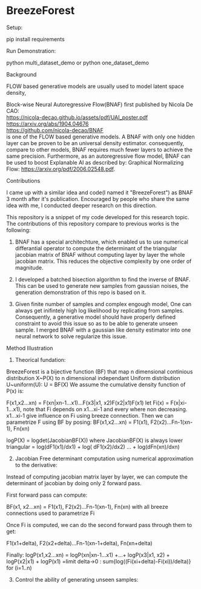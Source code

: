 # BreezeForest

Setup:

pip install requirements

Run Demonstration:

python multi_dataset_demo
or
python one_dataset_demo

Background

FLOW based generative models are usually used to model latent space density, 

Block-wise Neural Autoregressive Flow(BNAF) first published by Nicola De CAO: <br/>
  https://nicola-decao.github.io/assets/pdf/UAI_poster.pdf <br/>
  https://arxiv.org/abs/1904.04676 <br/>
  https://github.com/nicola-decao/BNAF <br/>
is one of the FLOW based generative models.  A BNAF with only one hidden layer can be proven to be an universal density estimator. consequently,  
compare to other models, BNAF requires much fewer layers to achieve the same precision. Furthermore, as an autoregressive flow model, BNAF  can be used to boost Explanable AI as described by:
Graphical Normalizing Flow: https://arxiv.org/pdf/2006.02548.pdf. 

Contributions

I came up with a similar idea and code(I named it "BreezeForest") as BNAF 3 month after it's publication. Encouraged by  people who share the same idea with me, I conducted deeper research on this direction. 

This repository is a snippet of my code developed for this research topic. The contributions of this repository compare to previous works is the following:

1. BNAF has a special architechture, which enabled us to use numerical differantial operator to compute the determinant of the triangular jacobian matrix of BNAF without computing layer by layer the whole jacobian matrix. This reduces the objective complexity by one order of magnitude.

2. I developed a batched bisection algorithm to find the inverse of BNAF. This can be used to generate new samples from gaussian noises, the generation demonstration of this repo is based on it. 

3. Given finite number of samples and complex engough model, One can always get inifintely high log likelihood by replicating from samples. Consequently, a generative model should have
properly defined constraint to avoid this issue so as to be able to generate unseen sample. I merged BNAF with a gaussian like density estimator  into one neural network to solve regularize this issue.   

Method Illustration

1. Theorical fundation:

BreezeForest is a bijective function (BF) that map n dimensional continious distribution X~P(X) to n dimensional independant Uniform distribution U~uniform(U):
U = BF(X)
We assume the cumulative density function of P(x) is: 

F(x1,x2...xn) = F(xn|xn-1...x1)...F(x3|x1, x2)F(x2|x1)F(x1)
let Fi(x) = F(x|xi-1...x1), note that Fi depends on x1...xi-1 and every where non decreasing. 
x1...xi-1 give influence on Fi using breeze connection.
Then we can parametrize F using BF by posing:
BF(x1,x2...xn) = F1(x1), F2(x2)...Fn-1(xn-1), Fn(xn)

logP(X) = logdet(JacobianBF(X)) where JacobianBF(X) is always lower triangular
=  log(dF1(x1)/dx1) + log( dF1(x2)/dx2) ... + log(dFn(xn)/dxn)



2. Jacobian Free determinant computation using numerical approximation to the derivative:

Instead of computing jacobian matrix layer by layer, we can compute the determinant of jacobian by doing 
only 2 forward pass.

First forward pass can compute: 

BF(x1, x2...xn)  = F1(x1), F2(x2)...Fn-1(xn-1), Fn(xn) with all breeze connections used to parametrize Fi

Once Fi is computed, we can do the second forward pass through them to get: 

F1(x1+delta), F2(x2+delta)...Fn-1(xn-1+delta), Fn(xn+delta) 

Finally:
logP(x1,x2...xn) = logP(xn|xn-1...x1) +...+ logP(x3|x1, x2) + logP(x2|x1) + logP(x1)
=limit delta->0 : sum{log((Fi(xi+delta)-Fi(xi))/delta)} for (i=1..n)

3. Control the ability of generating unseen samples:


